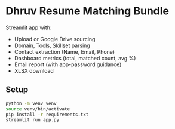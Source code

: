 # Dhruv Resume Matching Bundle

Streamlit app with:
- Upload or Google Drive sourcing
- Domain, Tools, Skillset parsing
- Contact extraction (Name, Email, Phone)
- Dashboard metrics (total, matched count, avg %)
- Email report (with app-password guidance)
- XLSX download

## Setup

```bash
python -m venv venv
source venv/bin/activate
pip install -r requirements.txt
streamlit run app.py
```